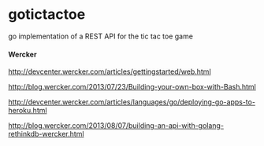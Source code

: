 gotictactoe
===========

go implementation of a REST API for the tic tac toe game


#### Wercker

http://devcenter.wercker.com/articles/gettingstarted/web.html

http://blog.wercker.com/2013/07/23/Building-your-own-box-with-Bash.html

http://devcenter.wercker.com/articles/languages/go/deploying-go-apps-to-heroku.html

http://blog.wercker.com/2013/08/07/building-an-api-with-golang-rethinkdb-wercker.html


#### 
